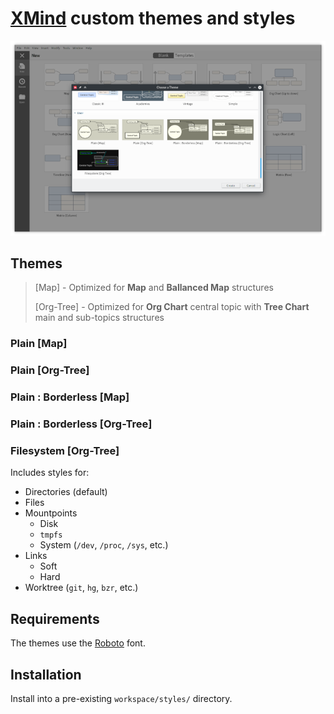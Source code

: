 # [XMind](https://github.com/xmindltd/xmind) custom themes and styles

![screenshot](screenshot.png)

## Themes

> [Map] - Optimized for **Map** and **Ballanced Map** structures
>
> [Org-Tree] - Optimized for **Org Chart** central topic with **Tree Chart** main and sub-topics structures

### Plain [Map]

### Plain [Org-Tree]

### Plain : Borderless [Map]

### Plain : Borderless [Org-Tree]

### Filesystem [Org-Tree]

Includes styles for:

-	Directories (default)
-	Files
-	Mountpoints
	-	Disk
	-	`tmpfs`
	-	System (`/dev`, `/proc`, `/sys`, etc.)
-	Links
	-	Soft
	-	Hard
-	Worktree (`git`, `hg`, `bzr`, etc.)

## Requirements

The themes use the [Roboto](https://github.com/google/roboto) font.

## Installation

Install into a pre-existing `workspace/styles/` directory.
